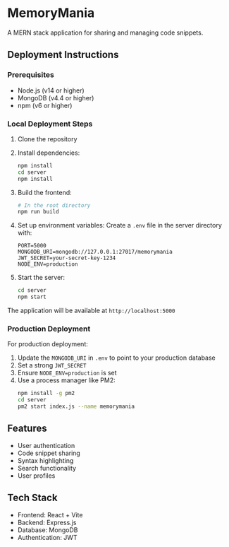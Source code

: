 # MemoryMania

A MERN stack application for sharing and managing code snippets.

## Deployment Instructions

### Prerequisites
- Node.js (v14 or higher)
- MongoDB (v4.4 or higher)
- npm (v6 or higher)

### Local Deployment Steps

1. Clone the repository
2. Install dependencies:
   ```bash
   npm install
   cd server
   npm install
   ```

3. Build the frontend:
   ```bash
   # In the root directory
   npm run build
   ```

4. Set up environment variables:
   Create a `.env` file in the server directory with:
   ```
   PORT=5000
   MONGODB_URI=mongodb://127.0.0.1:27017/memorymania
   JWT_SECRET=your-secret-key-1234
   NODE_ENV=production
   ```

5. Start the server:
   ```bash
   cd server
   npm start
   ```

The application will be available at `http://localhost:5000`

### Production Deployment

For production deployment:

1. Update the `MONGODB_URI` in `.env` to point to your production database
2. Set a strong `JWT_SECRET`
3. Ensure `NODE_ENV=production` is set
4. Use a process manager like PM2:
   ```bash
   npm install -g pm2
   cd server
   pm2 start index.js --name memorymania
   ```

## Features

- User authentication
- Code snippet sharing
- Syntax highlighting
- Search functionality
- User profiles

## Tech Stack

- Frontend: React + Vite
- Backend: Express.js
- Database: MongoDB
- Authentication: JWT 